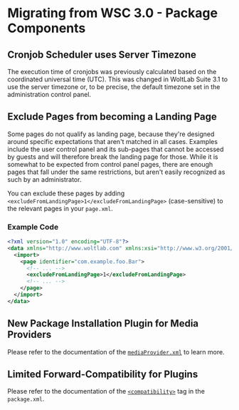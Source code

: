 # Migrating from WSC 3.0 - Package Components

## Cronjob Scheduler uses Server Timezone

The execution time of cronjobs was previously calculated based on the coordinated universal time (UTC). This was changed in WoltLab Suite 3.1 to use the server timezone or, to be precise, the default timezone set in the administration control panel.

## Exclude Pages from becoming a Landing Page

Some pages do not qualify as landing page, because they're designed around specific expectations that aren't matched in all cases. Examples include the user control panel and its sub-pages that cannot be accessed by guests and will therefore break the landing page for those. While it is somewhat to be expected from control panel pages, there are enough pages that fall under the same restrictions, but aren't easily recognized as such by an administrator.

You can exclude these pages by adding `<excludeFromLandingPage>1</excludeFromLandingPage>` (case-sensitive) to the relevant pages in your `page.xml`.

### Example Code

```xml
<?xml version="1.0" encoding="UTF-8"?>
<data xmlns="http://www.woltlab.com" xmlns:xsi="http://www.w3.org/2001/XMLSchema-instance" xsi:schemaLocation="http://www.woltlab.com http://www.woltlab.com/XSD/tornado/page.xsd">
  <import>
    <page identifier="com.example.foo.Bar">
      <!-- ... -->
      <excludeFromLandingPage>1</excludeFromLandingPage>
      <!-- ... -->
    </page>
  </import>
</data>
```

## New Package Installation Plugin for Media Providers

Please refer to the documentation of the [`mediaProvider.xml`](package_pip_media-provider.md) to learn more.

## Limited Forward-Compatibility for Plugins

Please refer to the documentation of the [`<compatibility>`](package_package-xml.md#compatibility) tag in the `package.xml`.
